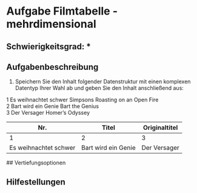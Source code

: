 # Aufgabe Filmtabelle - mehrdimensional

## Schwierigkeitsgrad: *

## Aufgabenbeschreibung
1.	Speichern Sie den Inhalt folgender Datenstruktur mit einen komplexen Datentyp Ihrer Wahl ab und geben Sie den Inhalt anschließend aus: 


1	    Es weihnachtet schwer	    Simpsons Roasting on an Open Fire	
2	    Bart wird ein Genie	        Bart the Genius	                    
3	    Der Versager	            Homer’s Odyssey	                   



<table>
  <thead>
    <tr>
      <th>Nr.</th>
      <th>Titel</th>
      <th> Originaltitel </th>
    </tr>
  </thead>
  <tbody>
    <tr>
      <td>1</td>
      <td>2</td>
      <td>3</td>
    </tr>
    <tr>
      <td>Es weihnachtet schwer	</td>
      <td>Bart wird ein Genie	 </td>
      <td>Der Versager</td>
    </tr>
  </tbody>
</table>
## Vertiefungsoptionen


## Hilfestellungen
